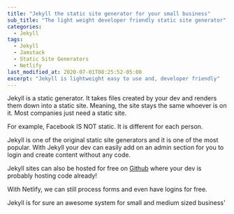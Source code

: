 ```yaml
---
title: "Jekyll the static site generator for your small business"
sub_title: "The light weight developer friendly static site generator"
categories:
  - Jekyll
tags:
  - Jekyll
  - Jamstack
  - Static Site Generators
  - Netlify
last_modified_at: 2020-07-01T08:25:52-05:00
excerpt: "Jekyll is lightweight easy to use and, developer friendly"
---
```


Jekyll is a static generator. It takes files created by your dev and renders them down into a static site. Meaning, the site stays the same whoever is on it. Most companies just need a static site. 

For example, Facebook IS NOT static. It is different for each person. 

Jekyll is one of the original static site generators and it is one of the most popular. With Jekyll your dev can easily add on an admin section for you to login and create content without any code.

Jekyll sites can also be hosted for free on [Github](https://github.com) where your dev is probably hosting code already!

With Netlify, we can still process forms and even have logins for free. 

Jekyll is for sure an awesome system for small and medium sized business'